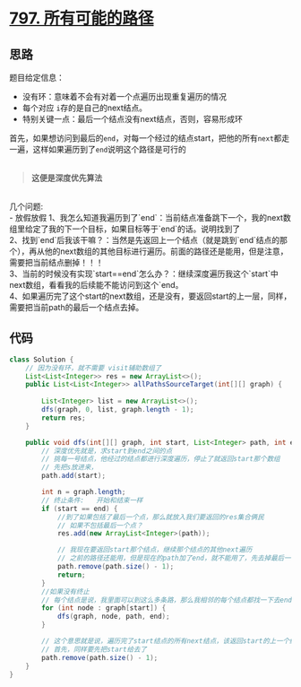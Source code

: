 # [797. 所有可能的路径](https://leetcode-cn.com/problems/all-paths-from-source-to-target/)

## 思路
题目给定信息：
- 没有环：意味着不会有对着一个点遍历出现重复遍历的情况
- 每个对应 `i`存的是自己的next结点。
- 特别关键一点：最后一个结点没有next结点，否则，容易形成环

首先，如果想访问到最后的`end`，对每一个经过的结点start，把他的所有`next`都走一遍，这样如果遍历到了`end`说明这个路径是可行的<br/>
<br/>
> **这便是深度优先算法**<br/>
<br/>
几个问题:<br/>
- 放假放假
1、我怎么知道我遍历到了`end`：当前结点准备跳下一个，我的next数组里给定了我的下一个目标，如果目标等于`end`的话。说明找到了<br/>
2、找到`end`后我该干嘛？：当然是先返回上一个结点（就是跳到`end`结点的那个），再从他的next数组的其他目标进行遍历。前面的路径还是能用，但是注意，需要把当前结点删掉！！！<br/>
3、当前的时候没有实现`start==end`怎么办？：继续深度遍历我这个`start`中next数组，看看我的后续能不能访问到这个`end。<br/>
4、如果遍历完了这个start的next数组，还是没有，要返回start的上一层，同样，需要把当前path的最后一个结点去掉。<br/>


## 代码
```java
class Solution {
    // 因为没有环，就不需要 visit辅助数组了
    List<List<Integer>> res = new ArrayList<>();
    public List<List<Integer>> allPathsSourceTarget(int[][] graph) {
        
        List<Integer> list = new ArrayList<>();
        dfs(graph, 0, list, graph.length - 1);
        return res;
    }

    public void dfs(int[][] graph, int start, List<Integer> path, int end) {
        // 深度优先就是，求start到end之间的点
        // 挑每一号结点，他经过的结点都进行深度遍历，停止了就返回start那个数组
        // 先把s放进来，
        path.add(start);

        int n = graph.length;
        // 终止条件:   开始和结束一样
        if (start == end) {
            //到了如果包括了最后一个点，那么就放入我们要返回的res集合俩民
            // 如果不包括最后一个点？
            res.add(new ArrayList<Integer>(path));

            // 我现在要返回start那个结点，继续那个结点的其他next遍历
            // 之前的路径还能用，但是现在的path加了end，就不能用了，先去掉最后一个加进去的
            path.remove(path.size() - 1);
            return;
        }
        //如果没有终止
        // 每个结点是说，我里面可以到这么多条路，那么我相邻的每个结点都找一下去end的路
        for (int node : graph[start]) {
            dfs(graph, node, path, end);
        }

        // 这个意思就是说，遍历完了start结点的所有next结点，该返回start的上一个结点了
        // 首先，同样要先把start给去了
        path.remove(path.size() - 1);
    }
}

```

